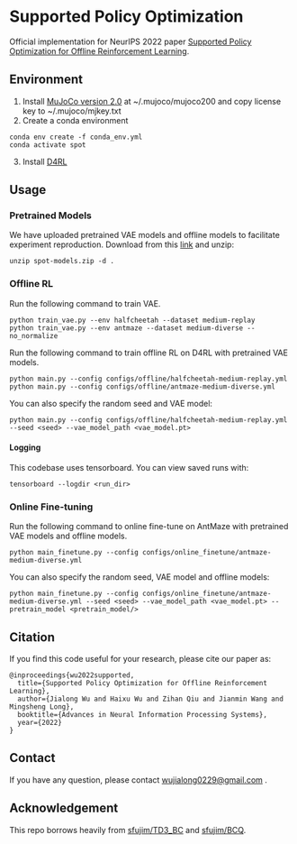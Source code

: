 # Supported Policy Optimization

Official implementation for NeurIPS 2022 paper [Supported Policy Optimization for Offline Reinforcement Learning](https://arxiv.org/abs/2202.06239).

## Environment

1. Install [MuJoCo version 2.0](https://www.roboti.us/download.html) at ~/.mujoco/mujoco200 and copy license key to ~/.mujoco/mjkey.txt
2. Create a conda environment
```
conda env create -f conda_env.yml
conda activate spot
```
3. Install [D4RL](https://github.com/Farama-Foundation/D4RL/tree/4aff6f8c46f62f9a57f79caa9287efefa45b6688)

## Usage

### Pretrained Models

We have uploaded pretrained VAE models and offline models to facilitate experiment reproduction. Download from this [link](https://drive.google.com/file/d/1_v6yPpwYw6T7CcBs1u_UJizf9wZmV1PW/view?usp=sharing) and unzip:

```
unzip spot-models.zip -d .
```

### Offline RL

Run the following command to train VAE.

```
python train_vae.py --env halfcheetah --dataset medium-replay
python train_vae.py --env antmaze --dataset medium-diverse --no_normalize
```

Run the following command to train offline RL on D4RL with pretrained VAE models.

```
python main.py --config configs/offline/halfcheetah-medium-replay.yml
python main.py --config configs/offline/antmaze-medium-diverse.yml
```

You can also specify the random seed and VAE model:

```
python main.py --config configs/offline/halfcheetah-medium-replay.yml --seed <seed> --vae_model_path <vae_model.pt>
```

#### Logging

This codebase uses tensorboard. You can view saved runs with:

```
tensorboard --logdir <run_dir>
```

### Online Fine-tuning

Run the following command to online fine-tune on AntMaze with pretrained VAE models and offline models.

```
python main_finetune.py --config configs/online_finetune/antmaze-medium-diverse.yml
```

You can also specify the random seed, VAE model and offline models:

```
python main_finetune.py --config configs/online_finetune/antmaze-medium-diverse.yml --seed <seed> --vae_model_path <vae_model.pt> --pretrain_model <pretrain_model/>
```

## Citation

If you find this code useful for your research, please cite our paper as:

```
@inproceedings{wu2022supported,
  title={Supported Policy Optimization for Offline Reinforcement Learning},
  author={Jialong Wu and Haixu Wu and Zihan Qiu and Jianmin Wang and Mingsheng Long},
  booktitle={Advances in Neural Information Processing Systems},
  year={2022}
}
```

## Contact

If you have any question, please contact wujialong0229@gmail.com .

## Acknowledgement

This repo borrows heavily from [sfujim/TD3_BC](https://github.com/sfujim/TD3_BC) and [sfujim/BCQ](https://github.com/sfujim/BCQ).